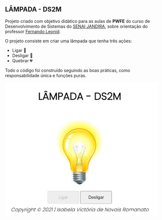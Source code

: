 ## LÂMPADA - DS2M

Projeto criado com objetivo didático para as aulas de **PWFE** do curso de Desenvolvimento de Sistemas do [SENAI JANDIRA](https://jandira.sp.senai.br/), sobre orientação do professor [Fernando Leonid](https://github.com/fernandoleonid). 

O projeto consiste em criar uma lâmpada que tenha três ações:

* Ligar 💛
* Desligar 🤍
* Quebrar 💔

Todo o código foi construído seguindo as boas práticas, como responsabilidade única e funções puras.

![](img/projeto.PNG)


